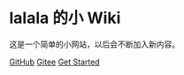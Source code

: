 # lalala 的小 Wiki

这是一个简单的小网站，以后会不断加入新内容。

[GitHub](https://github.com/lalala-233)
[Gitee](https://gitee.com/lalala-233)
[Get Started](/README.md)
